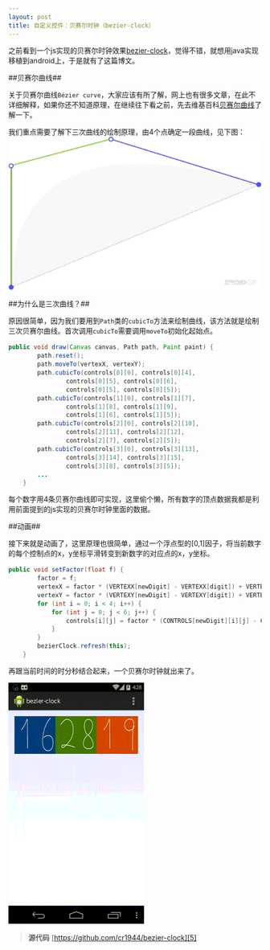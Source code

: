 ```yaml
---
layout: post
title: 自定义控件：贝赛尔时钟（bezier-clock）
---
```


之前看到一个js实现的贝赛尔时钟效果[bezier-clock][1]，觉得不错，就想用java实现移植到android上，于是就有了这篇博文。

<!--more-->

##贝赛尔曲线##

关于贝赛尔曲线`Bézier curve`，大家应该有所了解，网上也有很多文章，在此不详细解释，如果你还不知道原理，在继续往下看之前，先去维基百科[贝赛尔曲线][2]了解一下。

我们重点需要了解下三次曲线的绘制原理，由4个点确定一段曲线，见下图：
![三次曲线][3]

##为什么是三次曲线？##

原因很简单，因为我们要用到`Path`类的`cubicTo`方法来绘制曲线，该方法就是绘制三次贝赛尔曲线。首次调用`cubicTo`需要调用`moveTo`初始化起始点。

```java
public void draw(Canvas canvas, Path path, Paint paint) {
        path.reset();
        path.moveTo(vertexX, vertexY);
        path.cubicTo(controls[0][0], controls[0][4],
                controls[0][5], controls[0][6],
                controls[0][5], controls[0][5]);
        path.cubicTo(controls[1][0], controls[1][7],
                controls[1][8], controls[1][9],
                controls[1][6], controls[1][5]);
        path.cubicTo(controls[2][0], controls[2][10],
                controls[2][11], controls[2][12],
                controls[2][7], controls[2][5]);
        path.cubicTo(controls[3][0], controls[3][13],
                controls[3][14], controls[3][15],
                controls[3][8], controls[3][5]);
        ...
    }
```

每个数字用4条贝赛尔曲线即可实现，这里偷个懒，所有数字的顶点数据我都是利用前面提到的js实现的贝赛尔时钟里面的数据。

##动画##

接下来就是动画了，这里原理也很简单，通过一个浮点型的[0,1]因子，将当前数字的每个控制点的x，y坐标平滑转变到新数字的对应点的x，y坐标。

```java
public void setFactor(float f) {
        factor = f;
        vertexX = factor * (VERTEXX[newDigit] - VERTEXX[digit]) + VERTEXX[digit];
        vertexY = factor * (VERTEXY[newDigit] - VERTEXY[digit]) + VERTEXY[digit];
        for (int i = 0; i < 4; i++) {
            for (int j = 0; j < 6; j++) {
                controls[i][j] = factor * (CONTROLS[newDigit][i][j] - CONTROLS[digit][i][j]) + CONTROLS[digit][i][j];
            }
        }
        bezierClock.refresh(this);
    }
```
再跟当前时间的时分秒结合起来，一个贝赛尔时钟就出来了。

![此处输入图片的描述][4]

>**源代码**
[https://github.com/cr1944/bezier-clock][5]


  [1]: http://jackf.net/bezier-clock/
  [2]: http://zh.wikipedia.org/wiki/%E8%B2%9D%E8%8C%B2%E6%9B%B2%E7%B7%9A
  [3]: https://github.com/cr1944/bezier-clock/raw/master/3.gif
  [4]: https://github.com/cr1944/bezier-clock/raw/master/2.gif
  [5]: https://github.com/cr1944/bezier-clock
